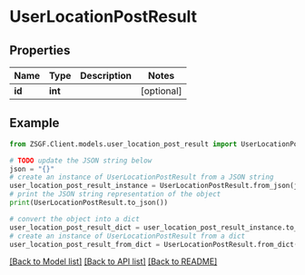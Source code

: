 # UserLocationPostResult


## Properties

Name | Type | Description | Notes
------------ | ------------- | ------------- | -------------
**id** | **int** |  | [optional] 

## Example

```python
from ZSGF.Client.models.user_location_post_result import UserLocationPostResult

# TODO update the JSON string below
json = "{}"
# create an instance of UserLocationPostResult from a JSON string
user_location_post_result_instance = UserLocationPostResult.from_json(json)
# print the JSON string representation of the object
print(UserLocationPostResult.to_json())

# convert the object into a dict
user_location_post_result_dict = user_location_post_result_instance.to_dict()
# create an instance of UserLocationPostResult from a dict
user_location_post_result_from_dict = UserLocationPostResult.from_dict(user_location_post_result_dict)
```
[[Back to Model list]](../README.md#documentation-for-models) [[Back to API list]](../README.md#documentation-for-api-endpoints) [[Back to README]](../README.md)


